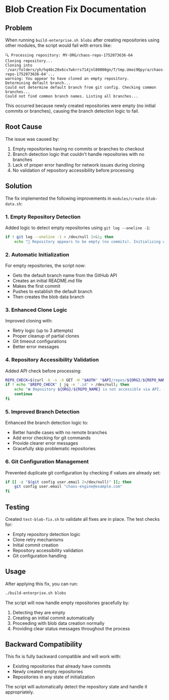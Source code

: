 # Blob Creation Fix Documentation

## Problem
When running `build-enterprise.sh blobs` after creating repositories using other modules, the script would fail with errors like:

```
🔍 Processing repository: MY-ORG/chaos-repo-1752073636-64
Cloning repository...
Cloning into '/var/folders/yh/hq46c20x6cv7wkrrs714jnl80000gn/T/tmp.Umoi9Qpyra/chaos-repo-1752073636-64'...
warning: You appear to have cloned an empty repository.
Determining default branch...
Could not determine default branch from git config. Checking common branches...
Could not find common branch names. Listing all branches...
```

This occurred because newly created repositories were empty (no initial commits or branches), causing the branch detection logic to fail.

## Root Cause
The issue was caused by:
1. Empty repositories having no commits or branches to checkout
2. Branch detection logic that couldn't handle repositories with no branches
3. Lack of proper error handling for network issues during cloning
4. No validation of repository accessibility before processing

## Solution
The fix implemented the following improvements in `modules/create-blob-data.sh`:

### 1. Empty Repository Detection
Added logic to detect empty repositories using `git log --oneline -1`:
```bash
if ! git log --oneline -1 > /dev/null 2>&1; then
    echo "📝 Repository appears to be empty (no commits). Initializing with first commit..."
```

### 2. Automatic Initialization
For empty repositories, the script now:
- Gets the default branch name from the GitHub API
- Creates an initial README.md file
- Makes the first commit
- Pushes to establish the default branch
- Then creates the blob data branch

### 3. Enhanced Clone Logic
Improved cloning with:
- Retry logic (up to 3 attempts)
- Proper cleanup of partial clones
- Git timeout configurations
- Better error messages

### 4. Repository Accessibility Validation
Added API check before processing:
```bash
REPO_CHECK=$(curl -k -s -X GET -H "$AUTH" "$API/repos/${ORG}/${REPO_NAME}")
if ! echo "$REPO_CHECK" | jq -e '.id' > /dev/null; then
    echo "❌ Repository ${ORG}/${REPO_NAME} is not accessible via API. Skipping..."
    continue
fi
```

### 5. Improved Branch Detection
Enhanced the branch detection logic to:
- Better handle cases with no remote branches
- Add error checking for git commands
- Provide clearer error messages
- Gracefully skip problematic repositories

### 6. Git Configuration Management
Prevented duplicate git configuration by checking if values are already set:
```bash
if [[ -z "$(git config user.email 2>/dev/null)" ]]; then
    git config user.email "chaos-engine@example.com"
fi
```

## Testing
Created `test-blob-fix.sh` to validate all fixes are in place. The test checks for:
- Empty repository detection logic
- Clone retry mechanisms
- Initial commit creation
- Repository accessibility validation
- Git configuration handling

## Usage
After applying this fix, you can run:
```bash
./build-enterprise.sh blobs
```

The script will now handle empty repositories gracefully by:
1. Detecting they are empty
2. Creating an initial commit automatically
3. Proceeding with blob data creation normally
4. Providing clear status messages throughout the process

## Backward Compatibility
This fix is fully backward compatible and will work with:
- Existing repositories that already have commits
- Newly created empty repositories
- Repositories in any state of initialization

The script will automatically detect the repository state and handle it appropriately.
